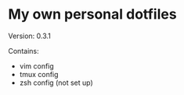 # My own personal dotfiles

Version: 0.3.1

Contains:
* vim config
* tmux config
* zsh config (not set up)
